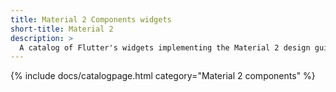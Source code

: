 ```yaml
---
title: Material 2 Components widgets
short-title: Material 2
description: > 
  A catalog of Flutter's widgets implementing the Material 2 design guidelines.
---
```


{% include docs/catalogpage.html category="Material 2 components" %}
